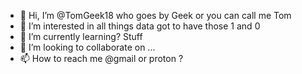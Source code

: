 - 👋 Hi, I’m @TomGeek18 who goes by Geek or you can call me Tom
- 👀 I’m interested in all things data got to have those 1 and 0
- 🌱 I’m currently learning? Stuff
- 💞️ I’m looking to collaborate on ...
- 📫 How to reach me @gmail or proton ?

<!---
TomGeek18/TomGeek18 is a ✨ special ✨ repository because its `README.md` (this file) appears on your GitHub profile.
You can click the Preview link to take a look at your changes.
--->
